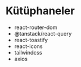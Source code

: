 # Kütüphaneler

- react-router-dom
- @tanstack/react-query
- react-toastify
- react-icons
- tailwindcss
- axios
